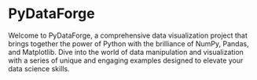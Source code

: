 # PyDataForge
Welcome to PyDataForge, a comprehensive data visualization project that brings together the power of Python with the brilliance of NumPy, Pandas, and Matplotlib. Dive into the world of data manipulation and visualization with a series of unique and engaging examples designed to elevate your data science skills.
